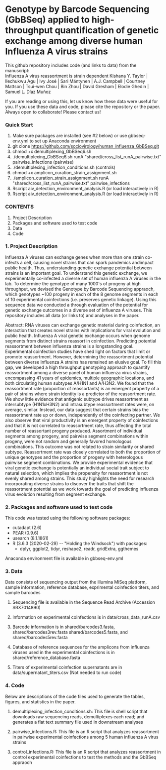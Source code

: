 # Genotype by Barcode Sequencing (GbBSeq) applied to high-throughput quantification of genetic exchange among diverse human Influenza A virus strains 

This github repository includes code (and links to data) from the manuscript:  
Influenza A virus reassortment is strain dependent
Kishana Y. Taylor | Ilechukwu Agu  | Ivy José | Sari Mäntynen | A.J. Campbell | Courtney Mattson |  Tsui-wen Chou | Bin Zhou | David Gresham | Elodie Ghedin |  Samuel L. Díaz Muñoz


If you are reading or using this, let us know how these data were useful for you. If you use these data and code, please cite the repository or the paper. Always open to collaborate! Please contact us!

### Quick Start
1. Make sure packages are installed (see #2 below) or use gbbseq-env.yml to set up Anaconda environment
2. git clone https://github.com/sociovirology/human_influenza_GbBSeq.git
3. chmod +x demultiplexing_GbBSeq6.sh
4. ./demultiplexing_GbBSeq6.sh runA "shared/cross_list_runA_pairwise.txt" pairwise_infections (pairwise)
5. ./demultiplexing_infection_conditions.sh (controls)
6. chmod +x amplicon_curation_strain_assignment.sh
6. ./amplicon_curation_strain_assignment.sh runA "shared/cross_list_runA_pairwise.txt" pairwise_infections
6. Rscript aiv_detection_environment_analysis.R (or load interactively in R)
7. Rscript aiv_detection_environment_analysis.R (or load interactively in R)

### CONTENTS
1. Project Description
2. Packages and software used to test code
3. Data
4. Code

### 1. Project Description
Influenza A viruses can exchange genes when more than one strain co-infects a cell, causing novel strains that can spark pandemics andimpact public health. Thus, understanding genetic exchange potential between strains is an important goal. To understand this genetic exchange, we experimentally co-infected a diverse set of human influenza A viruses in the lab. To determine the genotype of many 1000's of progeny at high throughput, we devised the Genotype by Barcode Sequencing appraoch, which genotypes ~100 progeny in each of the 8 genome segments in each of 10 experimental coinfections (i.e. preserves genetic linkage). Using this sequence data we conducted a through evaluation of the potential for genetic exchange outcomes in a diverse set of influenza A viruses. This repository includes all data (or links to) and analyses in the paper.

Abstract:
RNA viruses can exchange genetic material during coinfection, an interaction that creates novel strains with implications for viral evolution and public health. Influenza A viral genetic exchange occurs when genome segments from distinct strains reassort in coinfection. Predicting potential reassortment between influenza strains is a longstanding goal. Experimental coinfection studies have shed light on factors that limit or promote reassortment. However, determining the reassortment potential between diverse Influenza A strains has remained an elusive goal. To fill this gap, we developed a high throughput genotyping approach to quantify reassortment among a diverse panel of human influenza virus strains, encompassing 41 years of epidemics, multiple geographic locations, and both circulating human subtypes A/H1N1 and A/H3N2. We found that the reassortment rate (proportion of reassortants) is an emergent property of a pair of strains where strain identity is a predictor of the reassortment rate. We show little evidence that antigenic subtype drives reassortment as intersubtype (H1N1xH3N2) and intrasubtype reassortment rates were, on average, similar. Instead, our data suggest that certain strains bias the reassortment rate up or down, independently of the coinfecting partner. We also observe that viral productivity is an emergent property of coinfections and that it is not correlated to reassortment rate, thus affecting the total number of reassortant progeny produced. Assortment of individual segments among progeny, and pairwise segment combinations within progeny, were not random and generally favored homologous combinations. This outcome was not related to strain similarity or shared subtype. Reassortment rate was closely correlated to both the proportion of unique genotypes and the proportion of progeny with heterologous pairwise segment combinations. We provide experimental evidence that viral genetic exchange is potentially an individual social trait subject to natural selection, which implies the propensity for reassortment is not evenly shared among strains. This study highlights the need for research incorporating diverse strains to discover the traits that shift the reassortment potential as we work towards the goal of predicting influenza virus evolution resulting from segment exchange.

### 2. Packages and software used to test code
This code was tested using the following software packages:

* cutadapt (2.6)
* PEAR (0.9.6)
* usearch (8.1.1861)
* R (3.6.3 (2020-02-29) -- "Holding the Windsock") with packages:
    + dplyr, ggplot2, tidyr, reshape2, readr, gridExtra, ggthemes

Anaconda environment file is available in gbbseq-env.yml

### 3. Data
Data consists of sequencing output from the illumina MiSeq platform, sample information, reference database, exprimental coinfection titers, and sample barcodes

1) Sequencing file is available in the Sequence Read Archive (Accession SRX7014890)

2) Information on experimental coinfections is in data/cross_data_runA.csv 

3) Barcode information is in shared/barcodes3.fasta, shared/barcodes3rev.fasta shared/barcodes5.fasta, and shared/barcodes5rev.fasta

4) Database of reference sequences for the amplicons from influenza viruses used in the experimental coinfections is in shared/reference_database.fasta

5) Titers of experimental coinfection supernatants are in data/supernatant_titers.csv (Not needed to run code)

### 4. Code
Below are descriptions of the code files used to generate the tables, figures, and statistics in the paper.

1) demultiplexing_infection_conditions.sh: This file is shell script that downloads raw sequencing reads, demultiplexes each read; and generates a flat text summary file used in downstream analyses 

2) pairwise_infections.R: This file is an R script that analyzes reassortment in pairwise experimental coinfections among 5 human influenza A virus strains

3) control_infections.R: This file is an R script that analyzes reassortment in control experimental coinfections to test the methods and the GbBSeq appraoch